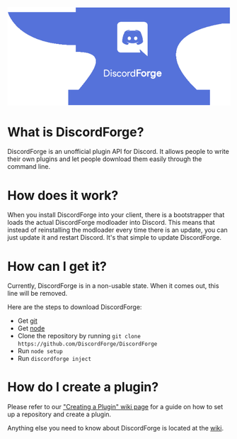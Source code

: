 <p align="center">
	<img alt="DiscordForge Banner" src="https://github.com/DiscordForge/DiscordForge/raw/master/discordforge.png"></img>
</p>

# What is DiscordForge?
DiscordForge is an unofficial plugin API for Discord. It allows people to write their own plugins and let people download them easily through the command line.

# How does it work?
When you install DiscordForge into your client, there is a bootstrapper that loads the actual DiscordForge modloader into Discord. This means that instead of reinstalling the modloader every time there is an update, you can just update it and restart Discord. It's that simple to update DiscordForge.

# How can I get it?
Currently, DiscordForge is in a non-usable state. When it comes out, this line will be removed.

Here are the steps to download DiscordForge:
* Get [git](https://git-scm.com/)
* Get [node](https://nodejs.org/)
* Clone the repository by running `git clone https://github.com/DiscordForge/DiscordForge`
* Run `node setup`
* Run `discordforge inject`

# How do I create a plugin?
Please refer to our ["Creating a Plugin" wiki page](https://github.com/DiscordForge/DiscordForge/wiki/Creating-a-Plugin) for a guide on how to set up a repository and create a plugin.


Anything else you need to know about DiscordForge is located at the [wiki](https://github.com/DiscordForge/DiscordForge/wiki).

